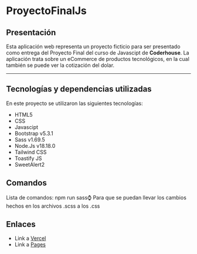 # ProyectoFinalJs
## Presentación
Esta aplicación web representa un proyecto ficticio para ser presentado como entrega del Proyecto Final del curso de Javascipt de **Coderhouse**.
La aplicación trata sobre un eCommerce de productos tecnológicos, en la cual también se puede ver la cotización del dolar.

------------

## Tecnologías y dependencias utilizadas
En este proyecto se utilizaron las siguientes tecnologías:
- HTML5
- CSS
- Javascipt
- Bootstrap v5.3.1
- Sass v1.69.5
- Node.Js v18.18.0
- Tailwind CSS
- Toastify JS
- SweetAlert2

## Comandos
Lista de comandos:
npm run sass:watch: Para que se puedan llevar los cambios hechos en los archivos .scss a los .css

## Enlaces
- Link a [Vercel](https://proyecto-js-coderhouse-kohl.vercel.app "Vercel")
- Link a [Pages](https://schmidtalejo.github.io/ProyectoJsCoderhouse/ "Pages")
